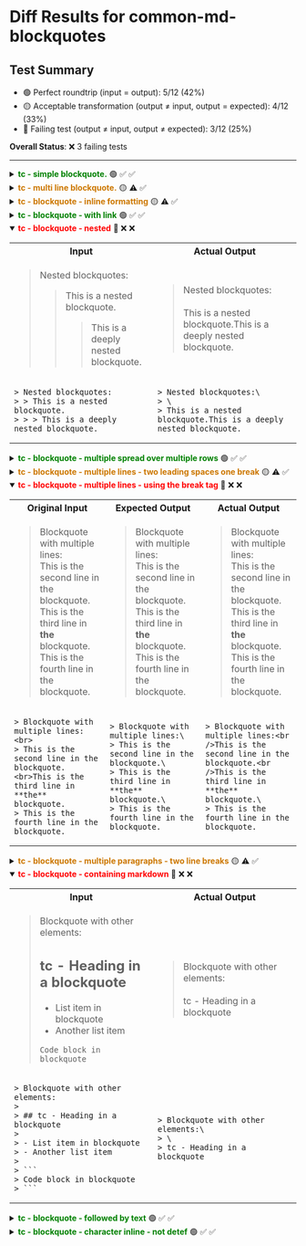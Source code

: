 # Diff Results for common-md-blockquotes

## Test Summary

- 🟢 Perfect roundtrip (input = output): 5/12 (42%)
- 🟡 Acceptable transformation (output ≠ input, output = expected): 4/12 (33%)
- 🔴 Failing test (output ≠ input, output ≠ expected): 3/12 (25%)

**Overall Status**: ❌ 3 failing tests

---

<details >
<summary><span style="color:green; font-weight:bold;">tc - simple blockquote.</span> 🟢 <span title="Input = Output?">✅</span> <span title="Visual match?">✅</span></summary>

<table>
<tr>
<th style="width: 100%">Input / Output (identical)</th>
</tr>
<tr>
<td>

> This is a simple blockquote.

</td>
</tr>
<tr>
<td>

<pre><code>&gt; This is a simple blockquote.</code></pre>

</td>
</tr>
</table>

</details>

<details >
<summary><span style="color:#cc7700; font-weight:bold;">tc - multi line blockquote.</span> 🟡 <span title="Input = Output?">⚠️</span> <span title="Visual match?">✅</span></summary>

<table>
<tr>
<th style="width: 33%">Original Input</th>
<th style="width: 33%">Expected Output</th>
<th style="width: 33%">Actual Output</th>
</tr>
<tr>
<td>

> This blockquote
spans multiple lines
in the source Markdown.

</td>
<td>

> This blockquote
> spans multiple lines
> in the source Markdown.

</td>
<td>

> This blockquote
> spans multiple lines
> in the source Markdown.

</td>
</tr>
<tr>
<td>

<pre><code>&gt; This blockquote
spans multiple lines
in the source Markdown.</code></pre>

</td>
<td>

<pre><code>&gt; This blockquote
&gt; spans multiple lines
&gt; in the source Markdown.</code></pre>

</td>
<td>

<pre><code>&gt; This blockquote
&gt; spans multiple lines
&gt; in the source Markdown.</code></pre>

</td>
</tr>
</table>

</details>

<details >
<summary><span style="color:#cc7700; font-weight:bold;">tc - blockquote - inline formatting</span> 🟡 <span title="Input = Output?">⚠️</span> <span title="Visual match?">✅</span></summary>

<table>
<tr>
<th style="width: 33%">Original Input</th>
<th style="width: 33%">Expected Output</th>
<th style="width: 33%">Actual Output</th>
</tr>
<tr>
<td>

> This blockquote contains **formatted** text with _emphasis_ and `code`.

</td>
<td>

> This blockquote contains **formatted** text with *emphasis* and `code`.

</td>
<td>

> This blockquote contains **formatted** text with *emphasis* and `code`.

</td>
</tr>
<tr>
<td>

<pre><code>&gt; This blockquote contains **formatted** text with _emphasis_ and `code`.</code></pre>

</td>
<td>

<pre><code>&gt; This blockquote contains **formatted** text with *emphasis* and `code`.</code></pre>

</td>
<td>

<pre><code>&gt; This blockquote contains **formatted** text with *emphasis* and `code`.</code></pre>

</td>
</tr>
</table>

</details>

<details >
<summary><span style="color:green; font-weight:bold;">tc - blockquote - with link</span> 🟢 <span title="Input = Output?">✅</span> <span title="Visual match?">✅</span></summary>

<table>
<tr>
<th style="width: 100%">Input / Output (identical)</th>
</tr>
<tr>
<td>

> This blockquote contains a [link](https://example.com).

</td>
</tr>
<tr>
<td>

<pre><code>&gt; This blockquote contains a [link](https://example.com).</code></pre>

</td>
</tr>
</table>

</details>

<details open>
<summary><span style="color:red; font-weight:bold;">tc - blockquote - nested</span> 🔴 <span title="Input = Output?">❌</span> <span title="Visual match?">❌</span></summary>

<table>
<tr>
<th style="width: 50%">Input</th>
<th style="width: 50%">Actual Output</th>
</tr>
<tr>
<td>

> Nested blockquotes:
> > This is a nested blockquote.
> > > This is a deeply nested blockquote.

</td>
<td>

> Nested blockquotes:\
> \
> This is a nested blockquote.This is a deeply nested blockquote.

</td>
</tr>
<tr>
<td>

<pre><code>&gt; Nested blockquotes:
&gt; &gt; This is a nested blockquote.
&gt; &gt; &gt; This is a deeply nested blockquote.</code></pre>

</td>
<td>

<pre><code>&gt; Nested blockquotes:\
&gt; \
&gt; This is a nested blockquote.This is a deeply nested blockquote.</code></pre>

</td>
</tr>
</table>

</details>

<details >
<summary><span style="color:green; font-weight:bold;">tc - blockquote - multiple spread over multiple rows</span> 🟢 <span title="Input = Output?">✅</span> <span title="Visual match?">✅</span></summary>

<table>
<tr>
<th style="width: 100%">Input / Output (identical)</th>
</tr>
<tr>
<td>

> This block qoute is just spread over multiple rows
> one very long paragraph
> written in 3 rows

</td>
</tr>
<tr>
<td>

<pre><code>&gt; This block qoute is just spread over multiple rows
&gt; one very long paragraph
&gt; written in 3 rows</code></pre>

</td>
</tr>
</table>

</details>

<details >
<summary><span style="color:#cc7700; font-weight:bold;">tc - blockquote - multiple lines - two leading spaces one break</span> 🟡 <span title="Input = Output?">⚠️</span> <span title="Visual match?">✅</span></summary>

<table>
<tr>
<th style="width: 33%">Original Input</th>
<th style="width: 33%">Expected Output</th>
<th style="width: 33%">Actual Output</th>
</tr>
<tr>
<td>

> Blockquote with multiple lines:  
> This is the second line in the blockquote.  
> This is the third line in **the** blockquote.  
> This is the fourth line in the blockquote.

</td>
<td>

> Blockquote with multiple lines:\
> This is the second line in the blockquote.\
> This is the third line in **the** blockquote.\
> This is the fourth line in the blockquote.

</td>
<td>

> Blockquote with multiple lines:\
> This is the second line in the blockquote.\
> This is the third line in **the** blockquote.\
> This is the fourth line in the blockquote.

</td>
</tr>
<tr>
<td>

<pre><code>&gt; Blockquote with multiple lines:  
&gt; This is the second line in the blockquote.  
&gt; This is the third line in **the** blockquote.  
&gt; This is the fourth line in the blockquote.</code></pre>

</td>
<td>

<pre><code>&gt; Blockquote with multiple lines:\
&gt; This is the second line in the blockquote.\
&gt; This is the third line in **the** blockquote.\
&gt; This is the fourth line in the blockquote.</code></pre>

</td>
<td>

<pre><code>&gt; Blockquote with multiple lines:\
&gt; This is the second line in the blockquote.\
&gt; This is the third line in **the** blockquote.\
&gt; This is the fourth line in the blockquote.</code></pre>

</td>
</tr>
</table>

</details>

<details open>
<summary><span style="color:red; font-weight:bold;">tc - blockquote - multiple lines - using the break tag</span> 🔴 <span title="Input = Output?">❌</span> <span title="Visual match?">❌</span></summary>

<table>
<tr>
<th style="width: 33%">Original Input</th>
<th style="width: 33%">Expected Output</th>
<th style="width: 33%">Actual Output</th>
</tr>
<tr>
<td>

> Blockquote with multiple lines:<br>
> This is the second line in the blockquote.<br>This is the third line in **the** blockquote.  
> This is the fourth line in the blockquote.

</td>
<td>

> Blockquote with multiple lines:\
> This is the second line in the blockquote.\
> This is the third line in **the** blockquote.\
> This is the fourth line in the blockquote.

</td>
<td>

> Blockquote with multiple lines:<br />This is the second line in the blockquote.<br />This is the third line in **the** blockquote.\
> This is the fourth line in the blockquote.

</td>
</tr>
<tr>
<td>

<pre><code>&gt; Blockquote with multiple lines:&lt;br&gt;
&gt; This is the second line in the blockquote.&lt;br&gt;This is the third line in **the** blockquote.  
&gt; This is the fourth line in the blockquote.</code></pre>

</td>
<td>

<pre><code>&gt; Blockquote with multiple lines:\
&gt; This is the second line in the blockquote.\
&gt; This is the third line in **the** blockquote.\
&gt; This is the fourth line in the blockquote.</code></pre>

</td>
<td>

<pre><code>&gt; Blockquote with multiple lines:&lt;br /&gt;This is the second line in the blockquote.&lt;br /&gt;This is the third line in **the** blockquote.\
&gt; This is the fourth line in the blockquote.</code></pre>

</td>
</tr>
</table>

</details>

<details >
<summary><span style="color:#cc7700; font-weight:bold;">tc - blockquote - multiple paragraphs - two line breaks</span> 🟡 <span title="Input = Output?">⚠️</span> <span title="Visual match?">✅</span></summary>

<table>
<tr>
<th style="width: 33%">Original Input</th>
<th style="width: 33%">Expected Output</th>
<th style="width: 33%">Actual Output</th>
</tr>
<tr>
<td>

> Blockquote with multiple paragraphs:
>
> This is the second paragraph in the blockquote.
>
> This is the third paragraph in **the** blockquote.
>
> This is the fourth paragraph in the blockquote.

</td>
<td>

> Blockquote with multiple paragraphs:\
> \
> This is the second paragraph in the blockquote.\
> \
> This is the third paragraph in **the** blockquote.\
> \
> This is the fourth paragraph in the blockquote.

</td>
<td>

> Blockquote with multiple paragraphs:\
> \
> This is the second paragraph in the blockquote.\
> \
> This is the third paragraph in **the** blockquote.\
> \
> This is the fourth paragraph in the blockquote.

</td>
</tr>
<tr>
<td>

<pre><code>&gt; Blockquote with multiple paragraphs:
&gt;
&gt; This is the second paragraph in the blockquote.
&gt;
&gt; This is the third paragraph in **the** blockquote.
&gt;
&gt; This is the fourth paragraph in the blockquote.</code></pre>

</td>
<td>

<pre><code>&gt; Blockquote with multiple paragraphs:\
&gt; \
&gt; This is the second paragraph in the blockquote.\
&gt; \
&gt; This is the third paragraph in **the** blockquote.\
&gt; \
&gt; This is the fourth paragraph in the blockquote.</code></pre>

</td>
<td>

<pre><code>&gt; Blockquote with multiple paragraphs:\
&gt; \
&gt; This is the second paragraph in the blockquote.\
&gt; \
&gt; This is the third paragraph in **the** blockquote.\
&gt; \
&gt; This is the fourth paragraph in the blockquote.</code></pre>

</td>
</tr>
</table>

</details>

<details open>
<summary><span style="color:red; font-weight:bold;">tc - blockquote - containing markdown</span> 🔴 <span title="Input = Output?">❌</span> <span title="Visual match?">❌</span></summary>

<table>
<tr>
<th style="width: 50%">Input</th>
<th style="width: 50%">Actual Output</th>
</tr>
<tr>
<td>

> Blockquote with other elements:
>
> ## tc - Heading in a blockquote
>
> - List item in blockquote
> - Another list item
>
> ```
> Code block in blockquote
> ```

</td>
<td>

> Blockquote with other elements:\
> \
> tc - Heading in a blockquote

</td>
</tr>
<tr>
<td>

<pre><code>&gt; Blockquote with other elements:
&gt;
&gt; ## tc - Heading in a blockquote
&gt;
&gt; - List item in blockquote
&gt; - Another list item
&gt;
&gt; ```
&gt; Code block in blockquote
&gt; ```</code></pre>

</td>
<td>

<pre><code>&gt; Blockquote with other elements:\
&gt; \
&gt; tc - Heading in a blockquote</code></pre>

</td>
</tr>
</table>

</details>

<details >
<summary><span style="color:green; font-weight:bold;">tc - blockquote - followed by text</span> 🟢 <span title="Input = Output?">✅</span> <span title="Visual match?">✅</span></summary>

<table>
<tr>
<th style="width: 100%">Input / Output (identical)</th>
</tr>
<tr>
<td>

> Blockquote followed by text.

Regular paragraph after a blockquote.

</td>
</tr>
<tr>
<td>

<pre><code>&gt; Blockquote followed by text.

Regular paragraph after a blockquote.</code></pre>

</td>
</tr>
</table>

</details>

<details >
<summary><span style="color:green; font-weight:bold;">tc - blockquote - character inline - not detef</span> 🟢 <span title="Input = Output?">✅</span> <span title="Visual match?">✅</span></summary>

<table>
<tr>
<th style="width: 100%">Input / Output (identical)</th>
</tr>
<tr>
<td>

Text with > character that is not a blockquote.

Paragraph with a line break and then a blockquote:

> This blockquote comes after a line break in a paragraph.

</td>
</tr>
<tr>
<td>

<pre><code>Text with &gt; character that is not a blockquote.

Paragraph with a line break and then a blockquote:

&gt; This blockquote comes after a line break in a paragraph.</code></pre>

</td>
</tr>
</table>

</details>


